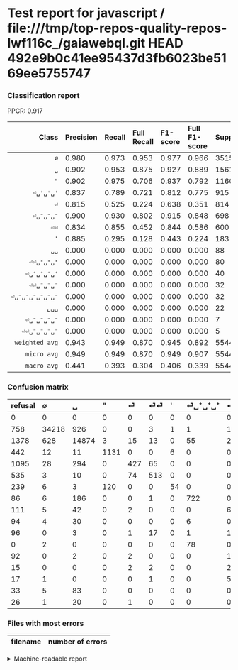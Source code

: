 # Test report for javascript / file:///tmp/top-repos-quality-repos-lwf116c_/gaiawebql.git HEAD 492e9b0c41ee95437d3fb6023be5169ee5755747

### Classification report

PPCR: 0.917

| Class | Precision | Recall | Full Recall | F1-score | Full F1-score | Support | Full Support | PPCR |
|------:|:----------|:-------|:------------|:---------|:---------|:--------|:-------------|:-----|
| `∅` | 0.980| 0.973| 0.953| 0.977| 0.966| 35150| 35908| 0.979 |
| `␣` | 0.902| 0.953| 0.875| 0.927| 0.889| 15615| 16993| 0.919 |
| `"` | 0.902| 0.975| 0.706| 0.937| 0.792| 1160| 1602| 0.724 |
| `⏎␣⁺␣⁺␣⁺` | 0.837| 0.789| 0.721| 0.812| 0.775| 915| 1001| 0.914 |
| `⏎` | 0.815| 0.525| 0.224| 0.638| 0.351| 814| 1909| 0.426 |
| `⏎␣⁻␣⁻␣⁻` | 0.900| 0.930| 0.802| 0.915| 0.848| 698| 809| 0.863 |
| `⏎⏎` | 0.834| 0.855| 0.452| 0.844| 0.586| 600| 1135| 0.529 |
| `'` | 0.885| 0.295| 0.128| 0.443| 0.224| 183| 422| 0.434 |
| `␣␣` | 0.000| 0.000| 0.000| 0.000| 0.000| 88| 121| 0.727 |
| `⏎⏎␣⁺␣⁺␣⁺` | 0.000| 0.000| 0.000| 0.000| 0.000| 80| 80| 1.000 |
| `⏎␣⁺␣⁺␣⁺␣⁺` | 0.000| 0.000| 0.000| 0.000| 0.000| 40| 134| 0.299 |
| `⏎⏎␣⁻␣⁻␣⁻` | 0.000| 0.000| 0.000| 0.000| 0.000| 32| 128| 0.250 |
| `⏎␣⁻␣⁻␣⁻␣⁻␣⁻␣⁻` | 0.000| 0.000| 0.000| 0.000| 0.000| 32| 47| 0.681 |
| `␣␣␣` | 0.000| 0.000| 0.000| 0.000| 0.000| 22| 48| 0.458 |
| `⏎␣⁻␣⁻␣⁻␣⁻` | 0.000| 0.000| 0.000| 0.000| 0.000| 7| 24| 0.292 |
| `⏎⏎␣⁻␣⁻␣⁻␣⁻` | 0.000| 0.000| 0.000| 0.000| 0.000| 5| 97| 0.052 |
| `weighted avg` | 0.943| 0.949| 0.870| 0.945| 0.892| 55441| 60458| 0.917 |
| `micro avg` | 0.949| 0.949| 0.870| 0.949| 0.907| 55441| 60458| 0.917 |
| `macro avg` | 0.441| 0.393| 0.304| 0.406| 0.339| 55441| 60458| 0.917 |

### Confusion matrix

|refusal|  ∅| ␣| "| ⏎| ⏎⏎| '| ⏎␣⁺␣⁺␣⁺| ⏎␣⁻␣⁻␣⁻| ⏎␣⁺␣⁺␣⁺␣⁺| ⏎⏎␣⁻␣⁻␣⁻| ⏎⏎␣⁺␣⁺␣⁺| ⏎⏎␣⁻␣⁻␣⁻␣⁻| ⏎␣⁻␣⁻␣⁻␣⁻␣⁻␣⁻| ⏎␣⁻␣⁻␣⁻␣⁻| ␣␣| ␣␣␣| 
|:---|:---|:---|:---|:---|:---|:---|:---|:---|:---|:---|:---|:---|:---|:---|:---|:---|
|0 |0 |0 |0 |0 |0 |0 |0 |0 |0 |0 |0 |0 |0 |0 |0 |0 |
|758 |34218 |926 |0 |0 |3 |1 |1 |1 |0 |0 |0 |0 |0 |0 |0 |0 |
|1378 |628 |14874 |3 |15 |13 |0 |55 |27 |0 |0 |0 |0 |0 |0 |0 |0 |
|442 |12 |11 |1131 |0 |0 |6 |0 |0 |0 |0 |0 |0 |0 |0 |0 |0 |
|1095 |28 |294 |0 |427 |65 |0 |0 |0 |0 |0 |0 |0 |0 |0 |0 |0 |
|535 |3 |10 |0 |74 |513 |0 |0 |0 |0 |0 |0 |0 |0 |0 |0 |0 |
|239 |6 |3 |120 |0 |0 |54 |0 |0 |0 |0 |0 |0 |0 |0 |0 |0 |
|86 |6 |186 |0 |0 |1 |0 |722 |0 |0 |0 |0 |0 |0 |0 |0 |0 |
|111 |5 |42 |0 |2 |0 |0 |0 |649 |0 |0 |0 |0 |0 |0 |0 |0 |
|94 |4 |30 |0 |0 |0 |0 |6 |0 |0 |0 |0 |0 |0 |0 |0 |0 |
|96 |0 |3 |0 |1 |17 |0 |1 |10 |0 |0 |0 |0 |0 |0 |0 |0 |
|0 |2 |0 |0 |0 |0 |0 |78 |0 |0 |0 |0 |0 |0 |0 |0 |0 |
|92 |0 |2 |0 |2 |0 |0 |0 |1 |0 |0 |0 |0 |0 |0 |0 |0 |
|15 |0 |0 |0 |2 |2 |0 |0 |28 |0 |0 |0 |0 |0 |0 |0 |0 |
|17 |1 |0 |0 |0 |1 |0 |0 |5 |0 |0 |0 |0 |0 |0 |0 |0 |
|33 |5 |83 |0 |0 |0 |0 |0 |0 |0 |0 |0 |0 |0 |0 |0 |0 |
|26 |1 |20 |0 |1 |0 |0 |0 |0 |0 |0 |0 |0 |0 |0 |0 |0 |

### Files with most errors

| filename | number of errors|
|:----:|:-----|

<details>
    <summary>Machine-readable report</summary>
```json
{
  "cl_report": {"\"": {"f1-score": 0.9370339685169843, "precision": 0.9019138755980861, "recall": 0.975, "support": 1160}, "\u0027": {"f1-score": 0.44262295081967207, "precision": 0.8852459016393442, "recall": 0.29508196721311475, "support": 183}, "macro avg": {"f1-score": 0.40579355251920823, "precision": 0.440950079140639, "recall": 0.393409571886417, "support": 55441}, "micro avg": {"f1-score": 0.9485398892516369, "precision": 0.9485398892516369, "recall": 0.9485398892516369, "support": 55441}, "weighted avg": {"f1-score": 0.9447503301055376, "precision": 0.9433463297007787, "recall": 0.9485398892516369, "support": 55441}, "\u2205": {"f1-score": 0.9766944012330702, "precision": 0.9799249692144678, "recall": 0.9734850640113798, "support": 35150}, "\u23ce": {"f1-score": 0.6382660687593422, "precision": 0.8148854961832062, "recall": 0.5245700245700246, "support": 814}, "\u23ce\u23ce": {"f1-score": 0.8444444444444444, "precision": 0.8341463414634146, "recall": 0.855, "support": 600}, "\u23ce\u23ce\u2423\u207a\u2423\u207a\u2423\u207a": {"f1-score": 0.0, "precision": 0.0, "recall": 0.0, "support": 80}, "\u23ce\u23ce\u2423\u207b\u2423\u207b\u2423\u207b": {"f1-score": 0.0, "precision": 0.0, "recall": 0.0, "support": 32}, "\u23ce\u23ce\u2423\u207b\u2423\u207b\u2423\u207b\u2423\u207b": {"f1-score": 0.0, "precision": 0.0, "recall": 0.0, "support": 5}, "\u23ce\u2423\u207a\u2423\u207a\u2423\u207a": {"f1-score": 0.81214848143982, "precision": 0.8366164542294322, "recall": 0.7890710382513662, "support": 915}, "\u23ce\u2423\u207a\u2423\u207a\u2423\u207a\u2423\u207a": {"f1-score": 0.0, "precision": 0.0, "recall": 0.0, "support": 40}, "\u23ce\u2423\u207b\u2423\u207b\u2423\u207b": {"f1-score": 0.9147286821705427, "precision": 0.9001386962552012, "recall": 0.9297994269340975, "support": 698}, "\u23ce\u2423\u207b\u2423\u207b\u2423\u207b\u2423\u207b": {"f1-score": 0.0, "precision": 0.0, "recall": 0.0, "support": 7}, "\u23ce\u2423\u207b\u2423\u207b\u2423\u207b\u2423\u207b\u2423\u207b\u2423\u207b": {"f1-score": 0.0, "precision": 0.0, "recall": 0.0, "support": 32}, "\u2423": {"f1-score": 0.9267578429234554, "precision": 0.9023295316670711, "recall": 0.9525456292026897, "support": 15615}, "\u2423\u2423": {"f1-score": 0.0, "precision": 0.0, "recall": 0.0, "support": 88}, "\u2423\u2423\u2423": {"f1-score": 0.0, "precision": 0.0, "recall": 0.0, "support": 22}},
  "cl_report_full": {"\"": {"f1-score": 0.792016806722689, "precision": 0.9019138755980861, "recall": 0.7059925093632958, "support": 1602}, "\u0027": {"f1-score": 0.22360248447204967, "precision": 0.8852459016393442, "recall": 0.12796208530805686, "support": 422}, "macro avg": {"f1-score": 0.33942549346255124, "precision": 0.440950079140639, "recall": 0.30383467848066525, "support": 60458}, "micro avg": {"f1-score": 0.9074797884364835, "precision": 0.9485398892516369, "recall": 0.8698269873300473, "support": 60458}, "weighted avg": {"f1-score": 0.8924611544209552, "precision": 0.9329933029723184, "recall": 0.8698269873300473, "support": 60458}, "\u2205": {"f1-score": 0.9662416874920582, "precision": 0.9799249692144678, "recall": 0.952935279046452, "support": 35908}, "\u23ce": {"f1-score": 0.35100698725852864, "precision": 0.8148854961832062, "recall": 0.22367731796752227, "support": 1909}, "\u23ce\u23ce": {"f1-score": 0.5862857142857143, "precision": 0.8341463414634146, "recall": 0.45198237885462555, "support": 1135}, "\u23ce\u23ce\u2423\u207a\u2423\u207a\u2423\u207a": {"f1-score": 0.0, "precision": 0.0, "recall": 0.0, "support": 80}, "\u23ce\u23ce\u2423\u207b\u2423\u207b\u2423\u207b": {"f1-score": 0.0, "precision": 0.0, "recall": 0.0, "support": 128}, "\u23ce\u23ce\u2423\u207b\u2423\u207b\u2423\u207b\u2423\u207b": {"f1-score": 0.0, "precision": 0.0, "recall": 0.0, "support": 97}, "\u23ce\u2423\u207a\u2423\u207a\u2423\u207a": {"f1-score": 0.7746781115879828, "precision": 0.8366164542294322, "recall": 0.7212787212787213, "support": 1001}, "\u23ce\u2423\u207a\u2423\u207a\u2423\u207a\u2423\u207a": {"f1-score": 0.0, "precision": 0.0, "recall": 0.0, "support": 134}, "\u23ce\u2423\u207b\u2423\u207b\u2423\u207b": {"f1-score": 0.8483660130718955, "precision": 0.9001386962552012, "recall": 0.8022249690976514, "support": 809}, "\u23ce\u2423\u207b\u2423\u207b\u2423\u207b\u2423\u207b": {"f1-score": 0.0, "precision": 0.0, "recall": 0.0, "support": 24}, "\u23ce\u2423\u207b\u2423\u207b\u2423\u207b\u2423\u207b\u2423\u207b\u2423\u207b": {"f1-score": 0.0, "precision": 0.0, "recall": 0.0, "support": 47}, "\u2423": {"f1-score": 0.8886100905099024, "precision": 0.9023295316670711, "recall": 0.8753015947743188, "support": 16993}, "\u2423\u2423": {"f1-score": 0.0, "precision": 0.0, "recall": 0.0, "support": 121}, "\u2423\u2423\u2423": {"f1-score": 0.0, "precision": 0.0, "recall": 0.0, "support": 48}},
  "ppcr": 0.9170167719739323
}
```
</details>
